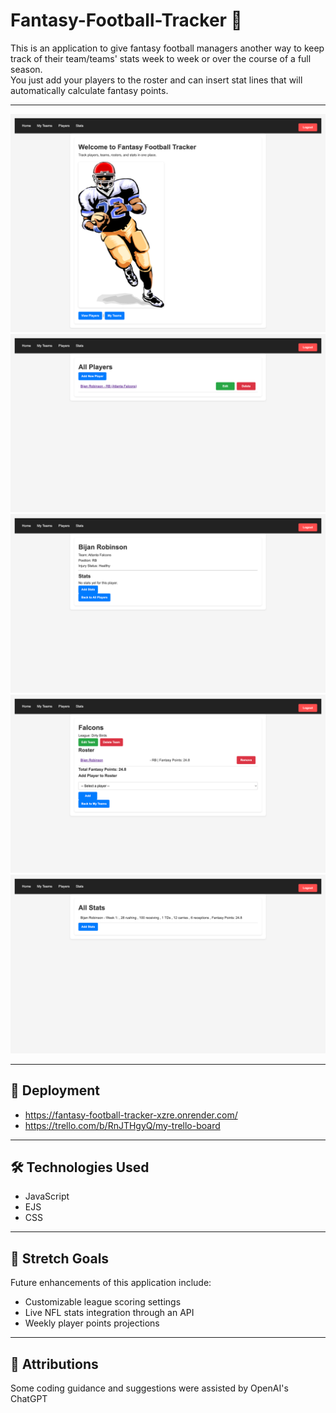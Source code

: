 # Fantasy-Football-Tracker 🏈

This is an application to give fantasy football managers another way to keep track of their team/teams' stats week to week or over the course of a full season.  
You just add your players to the roster and can insert stat lines that will automatically calculate fantasy points. 

---

![Home Page](./public/images/homepage.png)
![Players Page](./public/images/playerspage.png)
![Player Profile](./public/images/playerprofile.png)
![Teams Page](./public/images/teamspage.png)
![Stats Page](./public/images/statspage.png)


---

## 🚀 Deployment
- https://fantasy-football-tracker-xzre.onrender.com/  
- https://trello.com/b/RnJTHgyQ/my-trello-board

---

## 🛠️ Technologies Used
- JavaScript  
- EJS  
- CSS  

---

## 🌟 Stretch Goals
Future enhancements of this application include:  
- Customizable league scoring settings  
- Live NFL stats integration through an API  
- Weekly player points projections

---

## 🙌 Attributions
Some coding guidance and suggestions were assisted by OpenAI's ChatGPT
